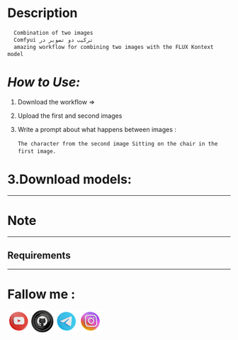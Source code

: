 Description
=
      Combination of two images
      Comfyui ترکیب دو تصویر در
      amazing workflow for combining two images with the FLUX Kontext model



*How to Use:*
= 
  1. Download the workflow => 
  2. Upload the first and second images
  3. Write a prompt about what happens between images :
     
     ```The character from the second image Sitting on the chair in the first image.```
   
3.Download models:
   ===============================   

_________________________________


Note
   ===============================     

      
_____________________________
## Requirements

_____________________________


Fallow me :
   ==============================
   [<img src="https://raw.githubusercontent.com/Persianhoosh/i-.icons/main/youtube.png" width="50">](https://youtube.com/persianhoosh)
   [<img src="https://raw.githubusercontent.com/Persianhoosh/i-.icons/main/github.png" width="50">](https://github.com/persianhoosh)
   [<img src="https://raw.githubusercontent.com/Persianhoosh/i-.icons/main/telegram.png" width="50">](https://t.me/Aihoma)
   [<img src="https://raw.githubusercontent.com/Persianhoosh/i-.icons/main/instagram.png" width="50">](https://)
